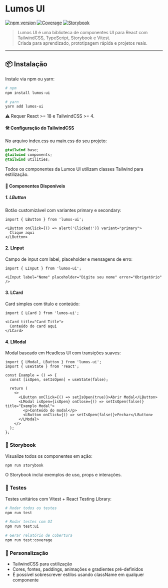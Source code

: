 # Lumos UI

[![npm version](https://img.shields.io/npm/v/lumos-ui?color=blue&label=npm)](https://www.npmjs.com/package/lumos-ui)
[![Coverage](https://img.shields.io/badge/coverage-100%25-brightgreen)](./coverage/lcov-report/index.html)
[![Storybook](https://img.shields.io/badge/storybook-view-orange)](http://localhost:6006)

> Lumos UI é uma biblioteca de componentes UI para React com TailwindCSS, TypeScript, Storybook e Vitest.  
> Criada para aprendizado, prototipagem rápida e projetos reais.

---

## 📦 Instalação

Instale via npm ou yarn:

```bash
# npm
npm install lumos-ui

# yarn
yarn add lumos-ui
```

⚠️ Requer React >= 18 e TailwindCSS >= 4.

#### 🛠️ Configuração do TailwindCSS

No arquivo index.css ou main.css do seu projeto:

```css
@tailwind base;
@tailwind components;
@tailwind utilities;
```

Todos os componentes da Lumos UI utilizam classes Tailwind para estilização.

#### 🔹 Componentes Disponíveis
##### 1. LButton

Botão customizável com variantes primary e secondary:

```tsx
import { LButton } from 'lumos-ui';

<LButton onClick={() => alert('Clicked!')} variant="primary">
  Clique aqui
</LButton>
```

#### 2. LInput

Campo de input com label, placeholder e mensagens de erro:

```tsx
import { LInput } from 'lumos-ui';

<LInput label="Nome" placeholder="Digite seu nome" error="Obrigatório" />
```
#### 3. LCard

Card simples com título e conteúdo:

```tsx
import { LCard } from 'lumos-ui';

<LCard title="Card Title">
  Conteúdo do card aqui
</LCard>
```

#### 4. LModal

Modal baseado em Headless UI com transições suaves:

```tsx
import { LModal, LButton } from 'lumos-ui';
import { useState } from 'react';

const Example = () => {
  const [isOpen, setIsOpen] = useState(false);

  return (
    <>
      <LButton onClick={() => setIsOpen(true)}>Abrir Modal</LButton>
      <LModal isOpen={isOpen} onClose={() => setIsOpen(false)} title="Exemplo Modal">
        <p>Conteúdo do modal</p>
        <LButton onClick={() => setIsOpen(false)}>Fechar</LButton>
      </LModal>
    </>
  );
};
```

### 📖 Storybook

Visualize todos os componentes em ação:
```bash
npm run storybook
```

O Storybook inclui exemplos de uso, props e interações.

### 🧪 Testes

Testes unitários com Vitest + React Testing Library:


```bash
# Rodar todos os testes
npm run test

# Rodar testes com UI
npm run test:ui

# Gerar relatório de cobertura
npm run test:coverage
```

### 🎨 Personalização

- TailwindCSS para estilização
- Cores, fontes, paddings, animações e gradientes pré-definidos
- É possível sobrescrever estilos usando className em qualquer componente